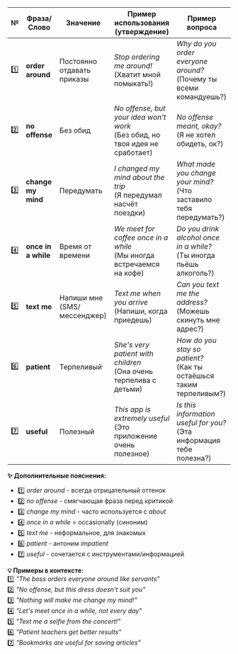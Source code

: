 | №   | Фраза/Слово      | Значение                      | Пример использования (утверждение)       | Пример вопроса                     |
|-----|------------------|-------------------------------|------------------------------------------|------------------------------------|
| 1️⃣  | **order around** | Постоянно отдавать приказы    | *Stop ordering me around!*<br>(Хватит мной помыкать!) | *Why do you order everyone around?*<br>(Почему ты всеми командуешь?) |
| 2️⃣  | **no offense**   | Без обид                      | *No offense, but your idea won't work*<br>(Без обид, но твоя идея не сработает) | *No offense meant, okay?*<br>(Я не хотел обидеть, ок?) |
| 3️⃣  | **change my mind** | Передумать                  | *I changed my mind about the trip*<br>(Я передумал насчёт поездки) | *What made you change your mind?*<br>(Что заставило тебя передумать?) |
| 4️⃣  | **once in a while** | Время от времени           | *We meet for coffee once in a while*<br>(Мы иногда встречаемся на кофе) | *Do you drink alcohol once in a while?*<br>(Ты иногда пьёшь алкоголь?) |
| 5️⃣  | **text me**      | Напиши мне (SMS/мессенджер)  | *Text me when you arrive*<br>(Напиши, когда приедешь) | *Can you text me the address?*<br>(Можешь скинуть мне адрес?) |
| 6️⃣  | **patient**      | Терпеливый                   | *She's very patient with children*<br>(Она очень терпелива с детьми) | *How do you stay so patient?*<br>(Как ты остаёшься таким терпеливым?) |
| 7️⃣  | **useful**       | Полезный                     | *This app is extremely useful*<br>(Это приложение очень полезное) | *Is this information useful for you?*<br>(Эта информация тебе полезна?) |

**✨ Дополнительные пояснения:**
- 1️⃣ *order around* - всегда отрицательный оттенок  
- 2️⃣ *no offense* - смягчающая фраза перед критикой  
- 3️⃣ *change my mind* - часто используется с *about*  
- 4️⃣ *once in a while* = occasionally (синоним)  
- 5️⃣ *text me* - неформальное, для знакомых  
- 6️⃣ *patient* - антоним *impatient*  
- 7️⃣ *useful* - сочетается с инструментами/информацией  

**💡 Примеры в контексте:**  
1️⃣ *"The boss orders everyone around like servants"*  
2️⃣ *"No offense, but this dress doesn't suit you"*  
3️⃣ *"Nothing will make me change my mind!"*  
4️⃣ *"Let's meet once in a while, not every day"*  
5️⃣ *"Text me a selfie from the concert!"*  
6️⃣ *"Patient teachers get better results"*  
7️⃣ *"Bookmarks are useful for saving articles"*  
